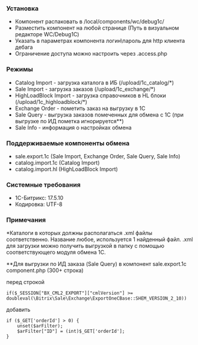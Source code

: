 ### Установка
* Компонент распаковать в /local/components/wc/debug1c/
* Разместить компонент на любой странице (Путь в визуальном редакторе WC/Debug1C)
* Указать в параметрах компонента логин\пароль для http клиента дебага
* Ограничение доступа можно настроить через .access.php

### Режимы
* Catalog Import - загрузка каталога в ИБ (/upload/1c_catalog/*)
* Sale Import - загрузка заказов (/upload/1c_exchange/*)
* HighLoadBlock Import - загрузка справочников в HL блоки (/upload/1c_highloadblock/*)
* Exchange Order - пометить заказ на выгрузку в 1С
* Sale Query - выгрузка заказов помеченных для обмена с 1С (при выгрузке по ИД пометка игнорируется**)
* Sale Info - информация о настройках обмена


### Поддерживаемые компоненты обмена
* sale.export.1c (Sale Import, Exchange Order, Sale Query, Sale Info)
* catalog.import.1c (Catalog Import)
* catalog.import.hl (HighLoadBlock Import)

### Системные требования
* 1C-Битрикс: 17.5.10
* Кодировка: UTF-8

### Примечания
*Каталоги в которых должны располагаться .xml файлы соответственно. Название любое, используется 1 найденный файл. .xml для загрузки можно получить выгрузкой в папку с помощью соответствующего модуля обмена 1С.

**Для выгрузки по ИД заказа (Sale Query) в компонент sale.export.1c component.php  (300+ строка)

перед строкой
```
if($_SESSION["BX_CML2_EXPORT"]["cmlVersion"] >= doubleval(\Bitrix\Sale\Exchange\ExportOneCBase::SHEM_VERSION_2_10))
```
добавить
```
if ($_GET['orderId'] > 0) {
    unset($arFilter);
    $arFilter["ID"] = (int)$_GET['orderId'];
}
```
